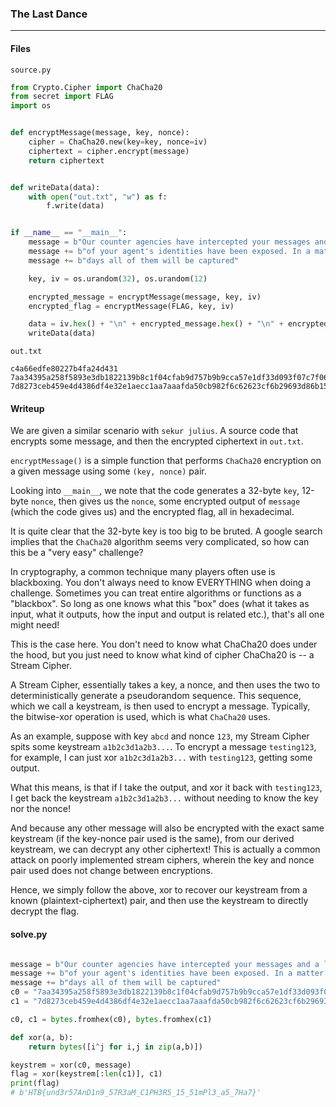 ### The Last Dance
---

#### Files
`source.py`
```py
from Crypto.Cipher import ChaCha20
from secret import FLAG
import os


def encryptMessage(message, key, nonce):
    cipher = ChaCha20.new(key=key, nonce=iv)
    ciphertext = cipher.encrypt(message)
    return ciphertext


def writeData(data):
    with open("out.txt", "w") as f:
        f.write(data)


if __name__ == "__main__":
    message = b"Our counter agencies have intercepted your messages and a lot "
    message += b"of your agent's identities have been exposed. In a matter of "
    message += b"days all of them will be captured"

    key, iv = os.urandom(32), os.urandom(12)

    encrypted_message = encryptMessage(message, key, iv)
    encrypted_flag = encryptMessage(FLAG, key, iv)

    data = iv.hex() + "\n" + encrypted_message.hex() + "\n" + encrypted_flag.hex()
    writeData(data)
```

`out.txt`
```
c4a66edfe80227b4fa24d431
7aa34395a258f5893e3db1822139b8c1f04cfab9d757b9b9cca57e1df33d093f07c7f06e06bb6293676f9060a838ea138b6bc9f20b08afeb73120506e2ce7b9b9dcd9e4a421584cfaba2481132dfbdf4216e98e3facec9ba199ca3a97641e9ca9782868d0222a1d7c0d3119b867edaf2e72e2a6f7d344df39a14edc39cb6f960944ddac2aaef324827c36cba67dcb76b22119b43881a3f1262752990
7d8273ceb459e4d4386df4e32e1aecc1aa7aaafda50cb982f6c62623cf6b29693d86b15457aa76ac7e2eef6cf814ae3a8d39c7
```
#### Writeup

We are given a similar scenario with `sekur julius`. A source code that encrypts some message, and then the encrypted ciphertext in `out.txt`.

`encryptMessage()` is a simple function that performs `ChaCha20` encryption on a given message using some `(key, nonce)` pair. 

Looking into `__main__`, we note that the code generates a 32-byte `key`, 12-byte `nonce`, then gives us the `nonce`, some encrypted output of `message` (which the code gives us) and the encrypted flag, all in hexadecimal.

It is quite clear that the 32-byte key is too big to be bruted. A google search implies that the `ChaCha20` algorithm seems very complicated, so how can this be a "very easy" challenge?

In cryptography, a common technique many players often use is blackboxing. You don't always need to know EVERYTHING when doing a challenge. Sometimes you can treat entire algorithms or functions as a "blackbox". So long as one knows what this "box" does (what it takes as input, what it outputs, how the input and output is related etc.), that's all one might need!

This is the case here. You don't need to know what ChaCha20 does under the hood, but you just need to know what kind of cipher ChaCha20 is -- a Stream Cipher.

A Stream Cipher, essentially takes a key, a nonce, and then uses the two to deterministically generate a pseudorandom sequence. This sequence, which we call a keystream, is then used to encrypt a message. Typically, the bitwise-xor operation is used, which is what `ChaCha20` uses.

As an example, suppose with key `abcd` and nonce `123`, my Stream Cipher spits some keystream `a1b2c3d1a2b3...`. To encrypt a message `testing123`, for example, I can just xor `a1b2c3d1a2b3...` with `testing123`, getting some output.

What this means, is that if I take the output, and xor it back with `testing123`, I get back the keystream `a1b2c3d1a2b3...` without needing to know the key nor the nonce!

And because any other message will also be encrypted with the exact same keystream (if the key-nonce pair used is the same), from our derived keystream, we can decrypt any other ciphertext! This is actually a common attack on poorly implemented stream ciphers, wherein the key and nonce pair used does not change between encryptions.

Hence, we simply follow the above, xor to recover our keystream from a known (plaintext-ciphertext) pair, and then use the keystream to directly decrypt the flag.

#### solve.py
```py

message = b"Our counter agencies have intercepted your messages and a lot "
message += b"of your agent's identities have been exposed. In a matter of "
message += b"days all of them will be captured"
c0 = "7aa34395a258f5893e3db1822139b8c1f04cfab9d757b9b9cca57e1df33d093f07c7f06e06bb6293676f9060a838ea138b6bc9f20b08afeb73120506e2ce7b9b9dcd9e4a421584cfaba2481132dfbdf4216e98e3facec9ba199ca3a97641e9ca9782868d0222a1d7c0d3119b867edaf2e72e2a6f7d344df39a14edc39cb6f960944ddac2aaef324827c36cba67dcb76b22119b43881a3f1262752990"
c1 = "7d8273ceb459e4d4386df4e32e1aecc1aa7aaafda50cb982f6c62623cf6b29693d86b15457aa76ac7e2eef6cf814ae3a8d39c7"

c0, c1 = bytes.fromhex(c0), bytes.fromhex(c1)

def xor(a, b):
    return bytes([i^j for i,j in zip(a,b)])

keystrem = xor(c0, message)
flag = xor(keystrem[:len(c1)], c1)
print(flag)
# b'HTB{und3r57AnD1n9_57R3aM_C1PH3R5_15_51mPl3_a5_7Ha7}'
```